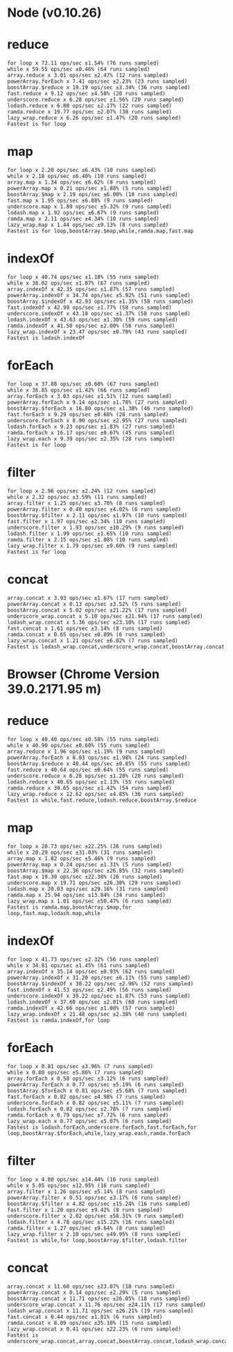 # Node (v0.10.26)

# reduce
    for loop x 72.11 ops/sec ±1.54% (76 runs sampled)
    while x 59.55 ops/sec ±0.46% (64 runs sampled)
    array.reduce x 3.01 ops/sec ±2.47% (12 runs sampled)
    powerArray.forEach x 7.41 ops/sec ±2.23% (23 runs sampled)
    boostArray.$reduce x 19.19 ops/sec ±3.34% (36 runs sampled)
    fast.reduce x 9.12 ops/sec ±4.58% (28 runs sampled)
    underscore.reduce x 6.28 ops/sec ±1.56% (20 runs sampled)
    lodash.reduce x 6.88 ops/sec ±2.17% (22 runs sampled)
    ramda.reduce x 19.77 ops/sec ±2.07% (38 runs sampled)
    lazy_wrap.reduce x 6.26 ops/sec ±1.47% (20 runs sampled)
    Fastest is for loop

# map
    for loop x 2.20 ops/sec ±6.43% (10 runs sampled)
    while x 2.18 ops/sec ±6.40% (10 runs sampled)
    array.map x 1.34 ops/sec ±6.62% (8 runs sampled)
    powerArray.map x 0.21 ops/sec ±1.88% (5 runs sampled)
    boostArray.$map x 2.19 ops/sec ±6.00% (10 runs sampled)
    fast.map x 1.95 ops/sec ±6.88% (9 runs sampled)
    underscore.map x 1.89 ops/sec ±5.32% (9 runs sampled)
    lodash.map x 1.92 ops/sec ±6.67% (9 runs sampled)
    ramda.map x 2.11 ops/sec ±4.34% (10 runs sampled)
    lazy_wrap.map x 1.44 ops/sec ±9.13% (8 runs sampled)
    Fastest is for loop,boostArray.$map,while,ramda.map,fast.map

# indexOf
    for loop x 40.74 ops/sec ±1.18% (55 runs sampled)
    while x 38.02 ops/sec ±1.07% (67 runs sampled)
    array.indexOf x 42.35 ops/sec ±1.87% (57 runs sampled)
    powerArray.indexOf x 34.74 ops/sec ±5.92% (51 runs sampled)
    boostArray.$indexOf x 42.93 ops/sec ±1.35% (58 runs sampled)
    fast.indexOf x 42.99 ops/sec ±1.77% (58 runs sampled)
    underscore.indexOf x 43.18 ops/sec ±1.37% (58 runs sampled)
    lodash.indexOf x 43.63 ops/sec ±1.30% (59 runs sampled)
    ramda.indexOf x 41.50 ops/sec ±2.00% (56 runs sampled)
    lazy_wrap.indexOf x 23.47 ops/sec ±0.70% (43 runs sampled)
    Fastest is lodash.indexOf

# forEach
    for loop x 37.88 ops/sec ±0.60% (67 runs sampled)
    while x 36.85 ops/sec ±1.42% (66 runs sampled)
    array.forEach x 3.03 ops/sec ±1.51% (12 runs sampled)
    powerArray.forEach x 9.14 ops/sec ±1.78% (27 runs sampled)
    boostArray.$forEach x 16.80 ops/sec ±1.38% (46 runs sampled)
    fast.forEach x 9.29 ops/sec ±0.68% (28 runs sampled)
    underscore.forEach x 8.90 ops/sec ±2.95% (27 runs sampled)
    lodash.forEach x 9.23 ops/sec ±1.83% (27 runs sampled)
    ramda.forEach x 16.17 ops/sec ±0.67% (45 runs sampled)
    lazy_wrap.each x 9.39 ops/sec ±2.35% (28 runs sampled)
    Fastest is for loop

# filter
    for loop x 2.96 ops/sec ±2.24% (12 runs sampled)
    while x 2.32 ops/sec ±3.59% (11 runs sampled)
    array.filter x 1.25 ops/sec ±3.70% (8 runs sampled)
    powerArray.filter x 0.40 ops/sec ±4.02% (6 runs sampled)
    boostArray.$filter x 2.11 ops/sec ±1.97% (10 runs sampled)
    fast.filter x 1.97 ops/sec ±2.34% (10 runs sampled)
    underscore.filter x 1.93 ops/sec ±10.29% (9 runs sampled)
    lodash.filter x 1.99 ops/sec ±1.65% (10 runs sampled)
    ramda.filter x 2.15 ops/sec ±1.08% (10 runs sampled)
    lazy_wrap.filter x 1.79 ops/sec ±9.60% (9 runs sampled)
    Fastest is for loop

# concat
    array.concat x 3.93 ops/sec ±1.67% (17 runs sampled)
    powerArray.concat x 0.13 ops/sec ±3.52% (5 runs sampled)
    boostArray.concat x 5.02 ops/sec ±21.22% (17 runs sampled)
    underscore_wrap.concat x 5.10 ops/sec ±21.94% (17 runs sampled)
    lodash_wrap.concat x 5.36 ops/sec ±23.10% (17 runs sampled)
    fast.concat x 1.61 ops/sec ±3.14% (8 runs sampled)
    ramda.concat x 0.65 ops/sec ±0.89% (6 runs sampled)
    lazy_wrap.concat x 1.21 ops/sec ±6.02% (7 runs sampled)
    Fastest is lodash_wrap.concat,underscore_wrap.concat,boostArray.concat

# Browser (Chrome Version 39.0.2171.95 m)

# reduce
    for loop x 40.40 ops/sec ±0.58% (55 runs sampled)
    while x 40.90 ops/sec ±0.60% (55 runs sampled)
    array.reduce x 1.96 ops/sec ±1.19% (9 runs sampled)
    powerArray.forEach x 8.03 ops/sec ±1.98% (24 runs sampled)
    boostArray.$reduce x 40.44 ops/sec ±0.85% (55 runs sampled)
    fast.reduce x 40.64 ops/sec ±0.64% (55 runs sampled)
    underscore.reduce x 6.28 ops/sec ±1.28% (20 runs sampled)
    lodash.reduce x 40.65 ops/sec ±1.13% (55 runs sampled)
    ramda.reduce x 39.65 ops/sec ±1.42% (54 runs sampled)
    lazy_wrap.reduce x 12.62 ops/sec ±4.85% (36 runs sampled)
    Fastest is while,fast.reduce,lodash.reduce,boostArray.$reduce

# map
    for loop x 20.73 ops/sec ±22.25% (26 runs sampled)
    while x 20.29 ops/sec ±31.03% (31 runs sampled)
    array.map x 1.82 ops/sec ±5.46% (9 runs sampled)
    powerArray.map x 0.24 ops/sec ±1.31% (5 runs sampled)
    boostArray.$map x 22.36 ops/sec ±26.85% (32 runs sampled)
    fast.map x 19.30 ops/sec ±22.38% (26 runs sampled)
    underscore.map x 19.71 ops/sec ±26.30% (29 runs sampled)
    lodash.map x 20.03 ops/sec ±29.16% (31 runs sampled)
    ramda.map x 25.94 ops/sec ±13.84% (34 runs sampled)
    lazy_wrap.map x 1.01 ops/sec ±50.47% (6 runs sampled)
    Fastest is ramda.map,boostArray.$map,for loop,fast.map,lodash.map,while

# indexOf
    for loop x 41.73 ops/sec ±2.32% (56 runs sampled)
    while x 34.81 ops/sec ±1.45% (61 runs sampled)
    array.indexOf x 35.14 ops/sec ±0.93% (62 runs sampled)
    powerArray.indexOf x 31.20 ops/sec ±6.11% (55 runs sampled)
    boostArray.$indexOf x 38.22 ops/sec ±2.96% (52 runs sampled)
    fast.indexOf x 41.53 ops/sec ±2.49% (56 runs sampled)
    underscore.indexOf x 39.22 ops/sec ±1.87% (53 runs sampled)
    lodash.indexOf x 37.60 ops/sec ±2.01% (60 runs sampled)
    ramda.indexOf x 42.66 ops/sec ±1.08% (57 runs sampled)
    lazy_wrap.indexOf x 21.48 ops/sec ±2.38% (40 runs sampled)
    Fastest is ramda.indexOf,for loop

# forEach
    for loop x 0.81 ops/sec ±3.96% (7 runs sampled)
    while x 0.80 ops/sec ±5.86% (7 runs sampled)
    array.forEach x 0.58 ops/sec ±3.12% (6 runs sampled)
    powerArray.forEach x 0.77 ops/sec ±5.19% (6 runs sampled)
    boostArray.$forEach x 0.81 ops/sec ±5.68% (7 runs sampled)
    fast.forEach x 0.82 ops/sec ±4.98% (7 runs sampled)
    underscore.forEach x 0.82 ops/sec ±5.11% (7 runs sampled)
    lodash.forEach x 0.82 ops/sec ±2.78% (7 runs sampled)
    ramda.forEach x 0.79 ops/sec ±7.72% (6 runs sampled)
    lazy_wrap.each x 0.77 ops/sec ±5.07% (6 runs sampled)
    Fastest is lodash.forEach,underscore.forEach,fast.forEach,for loop,boostArray.$forEach,while,lazy_wrap.each,ramda.forEach

# filter
    for loop x 4.80 ops/sec ±14.44% (16 runs sampled)
    while x 5.05 ops/sec ±12.95% (16 runs sampled)
    array.filter x 1.26 ops/sec ±5.14% (8 runs sampled)
    powerArray.filter x 0.51 ops/sec ±3.17% (6 runs sampled)
    boostArray.$filter x 4.82 ops/sec ±15.24% (16 runs sampled)
    fast.filter x 1.20 ops/sec ±9.42% (8 runs sampled)
    underscore.filter x 2.02 ops/sec ±58.31% (9 runs sampled)
    lodash.filter x 4.78 ops/sec ±15.22% (16 runs sampled)
    ramda.filter x 1.27 ops/sec ±9.64% (8 runs sampled)
    lazy_wrap.filter x 2.10 ops/sec ±49.95% (8 runs sampled)
    Fastest is while,for loop,boostArray.$filter,lodash.filter

# concat
    array.concat x 11.60 ops/sec ±23.07% (18 runs sampled)
    powerArray.concat x 0.14 ops/sec ±2.29% (5 runs sampled)
    boostArray.concat x 11.71 ops/sec ±26.05% (18 runs sampled)
    underscore_wrap.concat x 11.76 ops/sec ±24.11% (17 runs sampled)
    lodash_wrap.concat x 11.71 ops/sec ±26.21% (19 runs sampled)
    fast.concat x 0.44 ops/sec ±1.81% (6 runs sampled)
    ramda.concat x 8.09 ops/sec ±35.10% (15 runs sampled)
    lazy_wrap.concat x 0.41 ops/sec ±22.23% (6 runs sampled)
    Fastest is underscore_wrap.concat,array.concat,boostArray.concat,lodash_wrap.concat,ramda.concat
